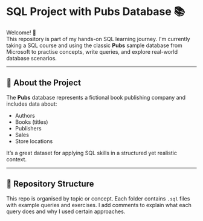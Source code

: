 # SQL Project with Pubs Database 📚

Welcome! 👋  
This repository is part of my hands-on SQL learning journey. I'm currently taking a SQL course and using the classic **Pubs** sample database from Microsoft to practise concepts, write queries, and explore real-world database scenarios.

---

## 🧾 About the Project

The **Pubs** database represents a fictional book publishing company and includes data about:
- Authors
- Books (titles)
- Publishers
- Sales
- Store locations

It’s a great dataset for applying SQL skills in a structured yet realistic context.

---

## 📁 Repository Structure

This repo is organised by topic or concept. Each folder contains `.sql` files with example queries and exercises. I add comments to explain what each query does and why I used certain approaches.

